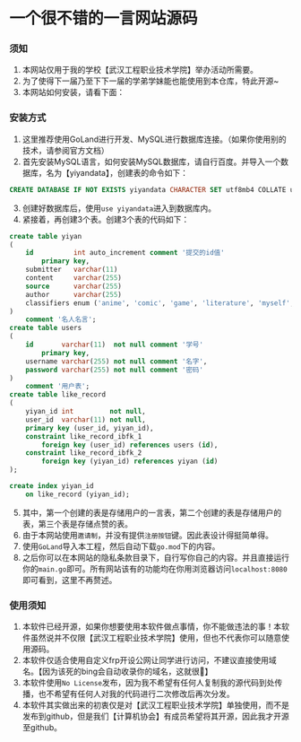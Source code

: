 # 一个很不错的一言网站源码

### 须知

1. 本网站仅用于我的学校【武汉工程职业技术学院】举办活动所需要。
2. 为了使得下一届乃至下下一届的学弟学妹能也能使用到本仓库，特此开源~
3. 本网站如何安装，请看下面：

### 安装方式

1. 这里推荐使用GoLand进行开发、MySQL进行数据库连接。（如果你使用别的技术，请参阅官方文档）
2. 首先安装MySQL语言，如何安装MySQL数据库，请自行百度。并导入一个数据库，名为【yiyandata】，创建表的命令如下：

```sql
CREATE DATABASE IF NOT EXISTS yiyandata CHARACTER SET utf8mb4 COLLATE utf8mb4_general_ci
```

3. 创建好数据库后，使用`use yiyandata`进入到数据库内。
4. 紧接着，再创建3个表。创建3个表的代码如下：

```sql
create table yiyan
(
    id          int auto_increment comment '提交的id值'
        primary key,
    submitter   varchar(11)                                                                                                          not null comment '提交者',
    content     varchar(255)                                                                                                         not null comment '名言',
    source      varchar(255)                                                                                                         not null comment '来源',
    author      varchar(255)                                                                                                         not null comment '作者',
    classifiers enum ('anime', 'comic', 'game', 'literature', 'myself', 'internet', 'other', 'video', 'poem', 'philosophy', 'funny') not null comment '分类'
)
    comment '名人名言';
create table users
(
    id       varchar(11)  not null comment '学号'
        primary key,
    username varchar(255) not null comment '名字',
    password varchar(255) not null comment '密码'
)
    comment '用户表';
create table like_record
(
    yiyan_id int         not null,
    user_id  varchar(11) not null,
    primary key (user_id, yiyan_id),
    constraint like_record_ibfk_1
        foreign key (user_id) references users (id),
    constraint like_record_ibfk_2
        foreign key (yiyan_id) references yiyan (id)
);

create index yiyan_id
    on like_record (yiyan_id);

```

5. 其中，第一个创建的表是存储用户的一言表，第二个创建的表是存储用户的表，第三个表是存储点赞的表。
6. 由于本网站使用`邀请制`，并没有提供`注册按钮`键。因此表设计得挺简单得。
7. 使用`GoLand`导入本工程，然后自动下载`go.mod`下的内容。
8. 之后你可以在本网站的隐私条款目录下，自行写你自己的内容。并且直接运行你的`main.go`即可。所有网站该有的功能均在你用浏览器访问`localhost:8080`即可看到，这里不再赘述。

### 使用须知

1. 本软件已经开源，如果你想要使用本软件做点事情，你不能做违法的事！本软件虽然说并不仅限【武汉工程职业技术学院】使用，但也不代表你可以随意使用源码。
2. 本软件仅适合使用自定义frp开设公网让同学进行访问，不建议直接使用域名。【因为该死的bing会自动收录你的域名，这就很💩】
3. 本软件使用`No License`发布，因为我不希望有任何人复制我的源代码到处传播，也不希望有任何人对我的代码进行二次修改后再次分发。
4. 本软件其实做出来的初衷仅是对【武汉工程职业技术学院】单独使用，而不是发布到github，但是我们【计算机协会】有成员希望将其开源，因此我才开源至github。